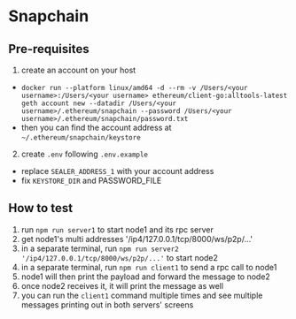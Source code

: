 # Snapchain

## Pre-requisites
1. create an account on your host

- `docker run --platform linux/amd64 -d --rm -v /Users/<your username>:/Users/<your username> ethereum/client-go:alltools-latest geth account new --datadir /Users/<your username>/.ethereum/snapchain --password /Users/<your username>/.ethereum/snapchain/password.txt`
- then you can find the account address at `~/.ethereum/snapchain/keystore`

2. create `.env` following `.env.example`
- replace `SEALER_ADDRESS_1` with your account address
- fix `KEYSTORE_DIR` and PASSWORD_FILE


## How to test
1. run `npm run server1` to start node1 and its rpc server
2. get node1's multi addresses '/ip4/127.0.0.1/tcp/8000/ws/p2p/...'
3. in a separate terminal, run `npm run server2 '/ip4/127.0.0.1/tcp/8000/ws/p2p/...'` to start node2
4. in a separate terminal, run `npm run client1` to send a rpc call to node1
5. node1 will then print the payload and forward the message to node2
6. once node2 receives it, it will print the message as well
7. you can run the `client1` command multiple times and see multiple messages printing out in both servers' screens